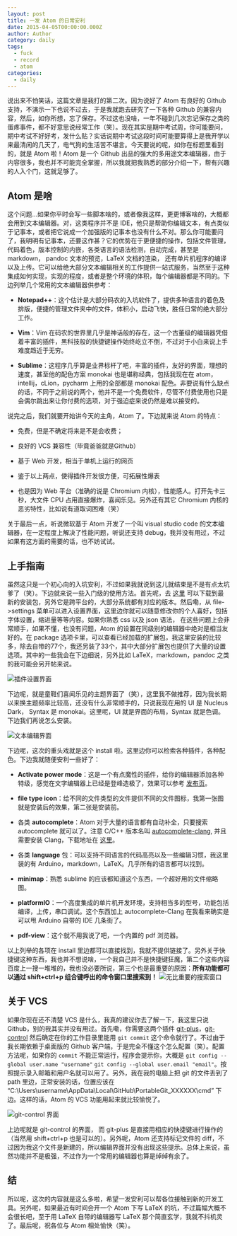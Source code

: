 ```yaml
---
layout: post
title: 一发 Atom 的日常安利
date: 2015-04-05T00:00:00.000Z
author: Author
category: daily
tags:
  - fuck
  - record
  - atom
categories:
  - daily
---
```


说出来不怕笑话，这篇文章是我打的第二次。因为说好了 Atom 有良好的 Github 支持，不演示一下也说不过去，于是我就跑去研究了一下各种 Github 的兼容内容，然后，如你所想，忘了保存。不过这也没啥，一年不碰到几次忘记保存之类的蛋疼事件，都不好意思说经常工作（笑）。现在其实是期中考试周，你可能要问，期中考试不好好考，发什么贴？实话说期中考试这段时间可能要算得上是我开学以来最清闲的几天了，电气狗的生活苦不堪言。今天要说的呢，如你在标题里看到的，就是 Atom 啦！Atom 是一个 Github 出品的强大的多用途文本编辑器，由于内容很多，我也并不可能完全掌握，所以我就把我熟悉的部分介绍一下，帮有兴趣的人入个门，这就足够了。

## Atom 是啥

这个问题...如果你平时会写一些脚本啥的，或者像我这样，更更博客啥的，大概都会用到文本编辑器。对，这类程序并不是 IDE，他只是帮助你编辑文本，有点类似于记事本，或者把它说成一个加强版的记事本也没有什么不对。那么你可能要问了，我明明有记事本，还要这作甚？它的优势在于更便捷的操作，包括文件管理，代码着色，版本控制的内嵌，各类语言的语法检测，自动完成，甚至是 markdown， pandoc 文本的预览，LaTeX 文档的渲染， 还有单片机程序的编译以及上传。它可以给绝大部分文本编辑相关的工作提供一站式服务，当然至于这种集成如何实现，实现的程度，或者是整个环境的体积，每个编辑器都是不同的。下边列举几个常用的文本编辑器供参考：

- **Notepad++**：这个估计是大部分码农的入坑软件了，提供多种语言的着色及排版，便捷的管理文件夹中的文件，体积小，启动飞快，胜任日常的绝大部分工作。

- **Vim**：Vim 在码农的世界里几乎是神话般的存在，这一个古董级的编辑器凭借着丰富的插件，黑科技般的快捷键操作始终屹立不倒，不过对于小白来说上手难度趋近于无穷。

- **Sublime**：这程序几乎算是业界标杆了吧，丰富的插件，友好的界面，理想的速度，甚至他的配色方案 monokai 也是堪称经典，包括我现在在 atom，intellij，cLion，pycharm 上用的全部都是 monokai 配色。非要说有什么缺点的话，不同于之前说的两个，他并不是一个免费软件，尽管不付费使用也只是会偶尔跳出来让你付费的选项，对于强迫症来说仍然是难以接受的。

说完之后，我们就要开始讲今天的主角，Atom 了。下边就来说 Atom 的特点：

- 免费，但是不确定将来是不是会收费；

- 良好的 VCS 兼容性（毕竟爸爸就是Github）

- 基于 Web 开发，相当于单机上运行的网页

- 鉴于以上两点，使得插件开发很方便，可拓展性爆表

- 也是因为 Web 平台（准确的说是 Chromium 内核），性能感人。打开先卡三秒，大文件 CPU 占用直接爆炸，喜闻乐见。另外还有其它 Chromium 内核的恶劣特性，比如说有道取词困难（笑）

关于最后一点，听说微软基于 Atom 开发了一个叫 visual studio code 的文本编辑器，在一定程度上解决了性能问题，听说还支持 debug，我并没有用过，不过如果有这方面的需要的话，也不妨试试。

## 上手指南

虽然这只是一个初心向的入坑安利，不过如果我就说到这儿就结束是不是有点太坑爹了（笑）。下边就来说一些入门级的使用方法。首先呢，去 [这里][1] 可以下载到最新的安装包，另外它是跨平台的，大部分系统都有对应的版本。然后嘞，从 file->settings 菜单可以进入设置界面，这里边你就可以随意修改你的个人喜好，包括字体设置，缩进量等等内容。如果你熟悉 css 以及 json 语法， 在这些问题上会非常顺手，如果不懂，也没有问题，Atom 的设置在同级别的编辑器中绝对是相当友好的。在 package 选项卡里，可以查看已经加载的扩展包，我这里安装的比较多，除去自带的77个，我还另装了33个，其中大部分扩展包也提供了大量的设置选项。其中的一些我会在下边细说，另外比如 LaTeX，markdown，pandoc 之类的我可能会另开帖来说。

![插件设置界面][2]

下边呢，就是童鞋们喜闻乐见的主题界面了（笑），这里我不做推荐，因为我长期以来换主题频率比较高，还没有什么非常顺手的，只说我现在用的 UI 是 Nucleus Dark， Syntax 是 monokai。这里呢，UI 就是界面的布局，Syntax 就是色调。下边我们再说怎么安装。

![文本编辑界面][3]

下边呢，这次的重头戏就是这个 install 啦。这里边你可以检索各种插件，各种配色。下边我就随便安利一些好了：

- **Activate power mode**：这是一个有点魔性的插件，给你的编辑器添加各种特级，感觉在文字编辑器上已经是登峰造极了，效果可以参考 [发布页][4]。

- **file type icon**：给不同的文件类型的文件提供不同的文件图标，我第一张图就是安装后的效果，第二张是安装前。

- 各类 **autocomplete**：Atom 对于大量的语言都有自动补全，只要搜索 autocomplete 就可以了。注意 C/C++ 版本名叫 [autocomplete-clang][5], 并且需要安装 Clang，下载地址在 [这里][6]。

- 各类 **language** 包：可以支持不同语言的代码高亮以及一些编辑习惯，我这里装的有 Arduino，markdown，LaTeX。几乎所有的语言都可以找到。

- **minimap**：熟悉 sublime 的应该都知道这个东西，一个超好用的文件缩略图。

- **platformIO**：一个高度集成的单片机开发环境，支持相当多的型号，功能包括编译，上传，串口调试。这个东西加上 autocomplete-Clang 在我看来确实是可以甩 Arduino 自带的 IDE 几条街了。
- **pdf-view**：这个就不用我说了吧，一个内置的 pdf 浏览器。

以上列举的各项在 install 里边都可以直接找到，我就不提供链接了。另外关于快捷键这种东西，我也并不想说啥，一个我自己并不是快捷键狂魔，第二个这些内容百度上一搜一堆堆的，我也没必要所说，第三个也是最重要的原因：**所有功能都可以通过 shift+ctrl+p 组合键呼出的命令窗口里搜索到！**
![无比重要的搜索窗口][7]

## 关于 VCS

如果你现在还不清楚 VCS 是什么，我真的建议你去了解一下，我这里只说 Github，别的我其实并没有用过。首先嘞，你需要这两个插件 [git-plus][8]，[git-control][9] 然后确定在你的工作目录里能用 `git commit` 这个命令就行了。不过由于我长期依赖于桌面版的 Github 客户端，于是完全不懂这个怎么配置（笑）。配置方法呢，如果你的 `commit` 不能正常运行，程序会提示你，大概是 `git config --global user.name "username"` `git config --global user.email "email"`。按照提示录入邮箱和用户名就可以用了。另外，我在我的电脑上把 git 的文件丢到了 path 里边，正常安装的话，位置应该在 “C:\Users\username\AppData\Local\GitHub\PortableGit_XXXXXX\cmd” 下边。这样的话，Atom 的 VCS 功能用起来就比较愉悦了。

![git-control 界面][10]

上边呢就是 git-control 的界面， 而 git-plus 是直接用相应的快捷键进行操作的（当然用 shift+ctrl+p 也是可以的）。另外呢，Atom 还支持标记文件的 diff，不过因为我这个文件是新建的，所以编辑界面并没有出现这些提示。总体上来说，虽然功能并不是极强，不过作为一个常用的编辑器也算是绰绰有余了。

## 结

所以呢，这次的内容就是这么多啦，希望一发安利可以帮各位接触到新的开发工具。另外呢，如果最近有时间会开一个 Atom 下写 LaTeX 的坑，不过篇幅大概不会很长吧，至于用 LaTeX 自带的编辑器写 LaTeX 那个简直玄学，我就不抖机灵了。最后呢，祝各位与 Atom 相处愉快（笑）。




[1]:https://atom.io/
[2]:/img/posts/introduction-of-atom.markdown_3.png
[3]:/img/posts/introduction-of-atom.markdown_1.png
[4]:https://atom.io/packages/activate-power-mode
[5]:https://atom.io/packages/activate-power-mode
[6]:http://llvm.org/releases/download.html
[7]:/img/posts/introduction-of-atom.markdown_4.png
[8]:https://atom.io/packages/git-plus
[9]:https://atom.io/packages/git-control
[10]:/img/posts/introduction-of-atom.markdown_2.png

